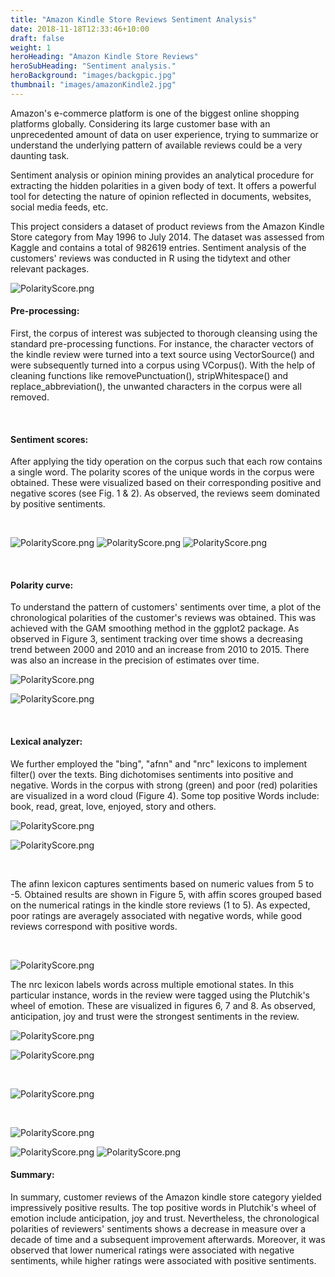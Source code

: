 ```yaml
---
title: "Amazon Kindle Store Reviews Sentiment Analysis"
date: 2018-11-18T12:33:46+10:00
draft: false
weight: 1
heroHeading: "Amazon Kindle Store Reviews"
heroSubHeading: "Sentiment analysis."
heroBackground: "images/backgpic.jpg"
thumbnail: "images/amazonKindle2.jpg" 
---
```


Amazon\'s e-commerce platform is one of the biggest online shopping platforms globally. Considering its large customer base with an unprecedented amount of data on user experience, trying to summarize or understand the underlying pattern of available reviews could be a very daunting task.

Sentiment analysis or opinion mining provides an analytical procedure for extracting the hidden polarities in a given body of text. It offers a powerful tool for detecting the nature of opinion reflected in documents, websites, social media feeds, etc.

This project considers a dataset of product reviews from the Amazon Kindle Store category from May 1996 to July 2014. The dataset was assessed from Kaggle and contains a total of 982619 entries. Sentiment analysis of the customers' reviews was conducted in R using the tidytext and other relevant packages.

![PolarityScore.png](/project/sentiment/whitespace.png)

#### Pre-processing:

First, the corpus of interest was subjected to thorough cleansing using the standard pre-processing functions. For instance, the character vectors of the kindle review were turned into a text source using VectorSource() and were subsequently turned into a corpus using VCorpus(). With the help of cleaning functions like removePunctuation(), stripWhitespace() and replace_abbreviation(), the unwanted characters in the corpus were all removed.

&nbsp;

#### Sentiment scores:

After applying the tidy operation on the corpus such that each row contains a single word. The polarity scores of the unique words in the corpus were obtained. These were visualized based on their corresponding positive and negative scores (see Fig. 1 & 2). As observed, the reviews seem dominated by positive sentiments.

&nbsp;

![PolarityScore.png](/project/sentiment/PolarityScore.png)
![PolarityScore.png](/project/sentiment/whitespace.png)
![PolarityScore.png](/project/sentiment/wordFrequencies.png)

&nbsp;

#### Polarity curve:

To understand the pattern of customers' sentiments over time, a plot of the chronological polarities of the customer's reviews was obtained. This was achieved with the GAM smoothing method in the ggplot2 package. As observed in Figure 3, sentiment tracking over time shows a decreasing trend between 2000 and 2010 and an increase from 2010 to 2015. There was also an increase in the precision of estimates over time.

![PolarityScore.png](/project/sentiment/whitespace.png)

![PolarityScore.png](/project/sentiment/chronologicalPol.png)

&nbsp;

#### Lexical analyzer:

We further employed the "bing", "afnn" and "nrc" lexicons to implement filter() over the texts. Bing dichotomises sentiments into positive and negative. Words in the corpus with strong (green) and poor (red) polarities are visualized in a word cloud (Figure 4). Some top positive Words include: book, read, great, love, enjoyed, story and others.

![PolarityScore.png](/project/sentiment/whitespace.png)

![PolarityScore.png](/project/sentiment/cloudplot1.png)

&nbsp;

The afinn lexicon captures sentiments based on numeric values from 5 to -5. Obtained results are shown in Figure 5, with affin scores grouped based on the numerical ratings in the kindle store reviews (1 to 5). As expected, poor ratings are averagely associated with negative words, while good reviews correspond with positive words.

&nbsp;

![PolarityScore.png](/project/sentiment/boxplotAfinn.png)

The nrc lexicon labels words across multiple emotional states. In this particular instance, words in the review were tagged using the Plutchik's wheel of emotion. These are visualized in figures 6, 7 and 8. As observed, anticipation, joy and trust were the strongest sentiments in the review.

![PolarityScore.png](/project/sentiment/whitespace.png)

![PolarityScore.png](/project/sentiment/cloudplot2.png)

&nbsp;

![PolarityScore.png](/project/sentiment/plutchikSentiments.png)

&nbsp;

![PolarityScore.png](/project/sentiment/radarPlot.png)

![PolarityScore.png](/project/sentiment/whitespace.png)
![PolarityScore.png](/project/sentiment/whitespace.png)

#### Summary:

In summary, customer reviews of the Amazon kindle store category yielded impressively positive results. The top positive words in Plutchik's wheel of emotion include anticipation, joy and trust. Nevertheless, the chronological polarities of reviewers' sentiments shows a decrease in measure over a decade of time and a subsequent improvement afterwards. Moreover, it was observed that lower numerical ratings were associated with negative sentiments, while higher ratings were associated with positive sentiments.
